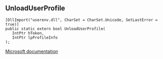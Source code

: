 ## UnloadUserProfile

```
[DllImport("userenv.dll", CharSet = CharSet.Unicode, SetLastError = true)]
public static extern bool UnloadUserProfile(
   IntPtr hToken,
   IntPtr lpProfileInfo
);
```

[Microsoft documentation](https://docs.microsoft.com/en-us/windows/win32/api/userenv/nf-userenv-unloaduserprofile)
